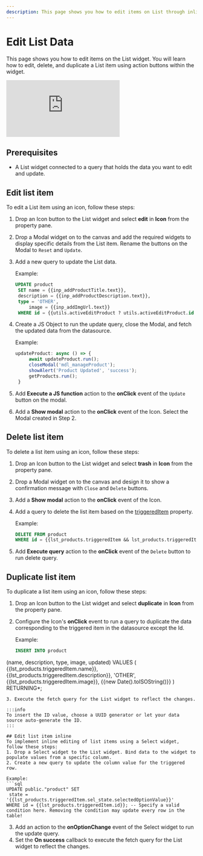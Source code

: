 ```yaml
---
description: This page shows you how to edit items on List through inline editing.
---
```


# Edit List Data
This page shows you how to edit items on the List widget. You will learn how to edit, delete, and duplicate a List item using action buttons within the widget.

<div style={{ position: "relative", paddingBottom: "calc(50.520833333333336% + 41px)", height: "0", width: "100%" }}>
  <iframe src="https://demo.arcade.software/0wn5llvSYN5A17GQUVKB?embed" frameborder="0" loading="lazy" webkitallowfullscreen mozallowfullscreen allowfullscreen style={{ position: "absolute", top: "0", left: "0", width: "100%", height: "100%", colorScheme: "light" }} title="Appsmith | Connect Data">
  </iframe>
</div>

## Prerequisites
- A List widget connected to a query that holds the data you want to edit and update.

## Edit list item
To edit a List item using an icon, follow these steps:
1. Drop an Icon button to the List widget and select **edit** in **Icon** from the property pane.
2. Drop a Modal widget on to the canvas and add the required widgets to display specific details from the List item.
   Rename the buttons on the Modal to `Reset` and `Update`. 
3. Add a new query to update the List data.

   Example:
   ```sql
   UPDATE product
    SET name = {{inp_addProductTitle.text}},
    description = {{inp_addProductDescription.text}},
    type = 'OTHER',
		image = {{inp_addImgUrl.text}}
    WHERE id = {{utils.activeEditProduct ? utils.activeEditProduct.id : ''}};
   ```
4. Create a JS Object to run the update query, close the Modal, and fetch the updated data from the datasource.

   Example:
   ```jsx
   updateProduct: async () => {
		await updateProduct.run();
		closeModal('mdl_manageProduct');
		showAlert('Product Updated', 'success');
		getProducts.run();
	}
   ```
5. Add **Execute a JS function** action to the **onClick** event of the `Update` button on the modal.
6. Add a **Show modal** action to the **onClick** event of the Icon. Select the Modal created in Step 2.

## Delete list item
To delete a list item using an icon, follow these steps:
1. Drop an Icon button to the List widget and select **trash** in **Icon** from the property pane.
2. Drop a Modal widget on to the canvas and design it to show a confirmation message with `Close` and `Delete` buttons.
3. Add a **Show modal** action to the **onClick** event of the Icon.
4. Add a query to delete the list item based on the [triggeredItem](/reference/widgets/list#triggereditem-object) property.
   
   Example:
   ```sql
   DELETE FROM product 
   WHERE id = {{lst_products.triggeredItem && lst_products.triggeredItem.id}}; 
   ```
5. Add **Execute query** action to the **onClick** event of the `Delete` button to run delete query.

## Duplicate list item
To duplicate a list item using an icon, follow these steps:
1. Drop an Icon button to the List widget and select **duplicate** in **Icon** from the property pane.
2. Configure the Icon's **onClick** event to run a query to duplicate the data corresponding to the triggered item in the datasource except the Id.
   
   Example:
   ```sql
   INSERT INTO product
  (name, description, type, image, updated)
    VALUES
    (
        {{lst_products.triggeredItem.name}},
        {{lst_products.triggeredItem.description}},
        'OTHER',
        {{lst_products.triggeredItem.image}},
        {{new Date().toISOString()}}
    )
	RETURNING*;
   ```
3. Execute the fetch query for the List widget to reflect the changes.

:::info
To insert the ID value, choose a UUID generator or let your data source auto-generate the ID.
:::

## Edit list item inline
To implement inline editing of list items using a Select widget, follow these steps:
1. Drop a Select widget to the List widget. Bind data to the widget to populate values from a specific column.
2. Create a new query to update the column value for the triggered row.

   Example:
   ```sql 
   UPDATE public."product" SET
    state = '{{lst_products.triggeredItem.sel_state.selectedOptionValue}}'
  WHERE id = {{lst_products.triggeredItem.id}}; -- Specify a valid condition here. Removing the condition may update every row in the table!
   ```
3. Add an action to the **onOptionChange** event of the Select widget to run the update query.
4. Set the **On success** callback to execute the fetch query for the List widget to reflect the changes.
